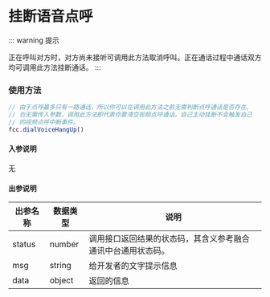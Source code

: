 # 挂断语音点呼
::: warning 提示
<!-- warning -->
正在呼叫对方时，对方尚未接听可调用此方法取消呼叫。正在通话过程中通话双方均可调用此方法挂断通话。
:::

### 使用方法
```typescript
// 由于点呼最多只有一路通话，所以你可以在调用此方法之前无需判断点呼通话是否存在、
// 也无需传入参数，调用此方法即代表你要清空视频点呼通话。自己主动挂断不会触发自己
// 的视频点呼中断事件。
fcc.dialVoiceHangUp()
```
<!-- **入参说明** -->
#### 入参说明
无

#### 出参说明

| **出参名称** | **数据类型** | **说明**                         |
| -------- | -------- | ------------------------------ |
| status   | number   | 调用接口返回结果的状态码，其含义参考融合通讯中台通用状态码。 |
| msg      | string   | 给开发者的文字提示信息                    |
| data     | object   | 返回的信息                          |

<!-- 代码 -->

<!-- ::: code-group

```sh [pnpm]
#查询pnpm版本
pnpm -v
```

```sh [yarn]
#查询yarn版本
yarn -v
```

::: -->
